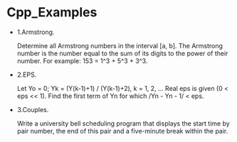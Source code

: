 # Cpp_Examples

- 1.Armstrong.

     Determine all Armstrong numbers in the interval [a, b]. The Armstrong number is the number
equal to the sum of its digits to the power of their number. For example: 153 = 1^3 + 5^3 + 3^3.


- 2.EPS.

     Let Yo = 0; Yk = (Y(k-1)+1) / (Y(k-1)+2), k = 1, 2, ... Real eps is given (0 < eps << 1).
Find the first term of Yn for which /Yn - Yn - 1/ < eps.


- 3.Couples.

     Write a university bell scheduling program that displays the start time by pair number,
the end of this pair and a five-minute break within the pair.
